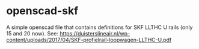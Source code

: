 # openscad-skf

A simple openscad file that contains definitions for SKF LLTHC U rails (only 15 and 20 now).
See: https://duisterslineair.nl/wp-content/uploads/2017/04/SKF-profielrail-loopwagen-LLTHC-U.pdf

